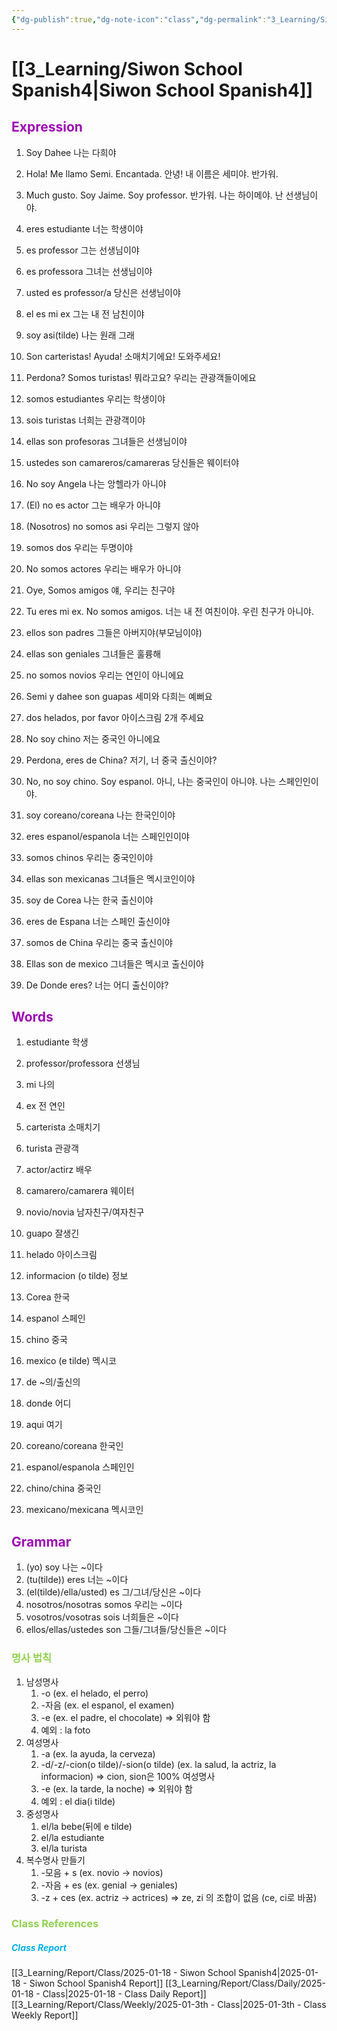 ```yaml
---
{"dg-publish":true,"dg-note-icon":"class","dg-permalink":"3_Learning/Siwon-School-Spanish4","created-date":"2025-01-18 9:37:49 pm","date":"2025-01-18","type":"class","tags":["class","spanish"],"aliases":null,"title":"Siwon School Spanish4","courseName":"NEW 왕초보 탈출 파닉스","permalink":"/3_Learning/Siwon-School-Spanish4/","dgPassFrontmatter":true,"noteIcon":"class"}
---
```



# [[3_Learning/Siwon School Spanish4\|Siwon School Spanish4]]
## <font color="#9d0ab3">Expression</font>
1. Soy Dahee 나는 다희야
2. Hola! Me llamo Semi. Encantada. 안녕! 내 이름은 세미야. 반가워.
3. Much gusto. Soy Jaime. Soy professor. 반가워. 나는 하이메야. 난 선생님이야.
4. eres estudiante 너는 학생이야
5. es professor 그는 선생님이야
6. es professora 그녀는 선생님이야
7. usted es professor/a 당신은 선생님이야
8. el es mi ex 그는 내 전 남친이야
9. soy asi(tilde) 나는 원래 그래

1. Son carteristas! Ayuda! 소매치기에요! 도와주세요!
2. Perdona? Somos turistas! 뭐라고요? 우리는 관광객들이에요
3. somos estudiantes 우리는 학생이야
4. sois turistas 너희는 관광객이야
5. ellas son profesoras 그녀들은 선생님이야
6. ustedes son camareros/camareras 당신들은 웨이터야
7. No soy Angela 나는 앙헬라가 아니야
8. (El) no es actor 그는 배우가 아니야
9. (Nosotros) no somos asi 우리는 그렇지 않아
10. somos dos 우리는 두명이야
11. No somos actores 우리는 배우가 아니야

1. Oye, Somos amigos 얘, 우리는 친구야
2. Tu eres mi ex. No somos amigos. 너는 내 전 여친이야. 우린 친구가 아니야.
3. ellos son padres 그들은 아버지야(부모님이야)
4. ellas son geniales 그녀들은 훌륭해
5. no somos novios 우리는 연인이 아니에요
6. Semi y dahee son guapas 세미와 다희는 예뻐요
7. dos helados, por favor 아이스크림 2개 주세요

1. No soy chino 저는 중국인 아니에요
2. Perdona, eres de China? 저기, 너 중국 출신이야?
3. No, no soy chino. Soy espanol. 아니, 나는 중국인이 아니야. 나는 스페인인이야.
4. soy coreano/coreana 나는 한국인이야
5. eres espanol/espanola 너는 스페인인이야
6. somos chinos 우리는 중국인이야
7. ellas son mexicanas 그녀들은 멕시코인이야
8. soy de Corea 나는 한국 출신이야
9. eres de Espana 너는 스페인 출신이야
10. somos de China 우리는 중국 출신이야
11. Ellas son de mexico 그녀들은 멕시코 출신이야
12. De Donde eres? 너는 어디 출신이야?

## <font color="#9d0ab3">Words</font>
1. estudiante 학생
2. professor/professora 선생님
3. mi 나의
4. ex 전 연인

1. carterista 소매치기
2. turista 관광객
3. actor/actirz 배우
4. camarero/camarera 웨이터

1. novio/novia 남자친구/여자친구
2. guapo 잘생긴
3. helado 아이스크림
4. informacion (o tilde) 정보

1. Corea 한국
2. espanol 스페인
3. chino 중국
4. mexico (e tilde) 멕시코
5. de ~의/출신의
6. donde 어디
7. aqui 여기
8. coreano/coreana 한국인
9. espanol/espanola 스페인인
10. chino/china 중국인
11. mexicano/mexicana 멕시코인

## <font color="#9d0ab3">Grammar</font>
1. (yo) soy 나는 ~이다
2. (tu(tilde)) eres 너는 ~이다
3. (el(tilde)/ella/usted) es 그/그녀/당신은 ~이다
4. nosotros/nosotras somos 우리는 ~이다
5. vosotros/vosotras sois 너희들은 ~이다
6. ellos/ellas/ustedes son 그들/그녀들/당신들은 ~이다 

### <font color="#92d050">명사 법칙</font>
1. 남성명사
	1. -o (ex. el helado, el perro)
	2. -자음 (ex. el espanol, el examen)
	3. -e (ex. el padre, el chocolate) => 외워야 함
	4. 예외 : la foto
2. 여성명사
	1. -a (ex. la ayuda, la cerveza)
	2. -d/-z/-cion(o tilde)/-sion(o tilde) (ex. la salud, la actriz, la informacion) => cion, sion은 100% 여성명사
	3. -e (ex. la tarde, la noche) => 외워야 함
	4. 예외 : el dia(i tilde)
3. 중성명사
	1. el/la bebe(뒤에 e tilde) 
	2. el/la estudiante
	3. el/la turista
4. 복수명사 만들기
	1. -모음 + s (ex. novio -> novios)
	2. -자음 + es (ex. genial -> geniales)
	3. -z + ces (ex. actriz -> actrices) => ze, zi 의 조합이 없음 (ce, ci로 바꿈)


















### <font color="#92d050">Class References</font>
##### <font color="#00b0f0">Class Report</font>
[[3_Learning/Report/Class/2025-01-18 - Siwon School Spanish4\|2025-01-18 - Siwon School Spanish4 Report]]
[[3_Learning/Report/Class/Daily/2025-01-18 - Class\|2025-01-18 - Class Daily Report]]
[[3_Learning/Report/Class/Weekly/2025-01-3th - Class\|2025-01-3th - Class Weekly Report]]





